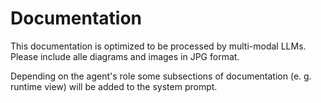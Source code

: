 # Documentation

This documentation is optimized to be processed by multi-modal LLMs. Please include alle diagrams and images in JPG format.

Depending on the agent's role some subsections of documentation (e. g. runtime view) will be added to the system prompt.